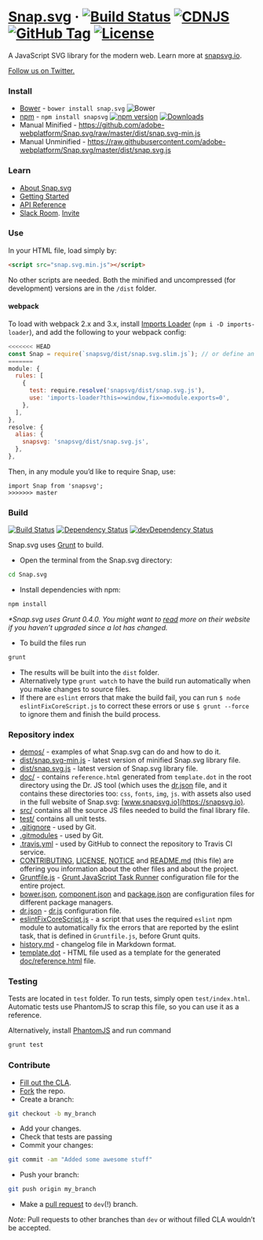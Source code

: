 [Snap.svg](http://snapsvg.io) · [![Build Status](https://travis-ci.org/adobe-webplatform/Snap.svg.svg?branch=dev)](https://travis-ci.org/adobe-webplatform/Snap.svg)  [![CDNJS](https://img.shields.io/cdnjs/v/snap.svg.svg)](https://cdnjs.com/libraries/snap.svg/) [![GitHub Tag](https://img.shields.io/github/tag/adobe-webplatform/snap.svg.svg)](https://github.com/adobe-webplatform/Snap.svg/releases) [![License](https://img.shields.io/npm/l/snapsvg.svg)](https://github.com/adobe-webplatform/Snap.svg/blob/master/LICENSE)
======

A JavaScript SVG library for the modern web. Learn more at [snapsvg.io](http://snapsvg.io).

[Follow us on Twitter.](https://twitter.com/snapsvg)

### Install
* [Bower](http://bower.io/) - `bower install snap.svg` ![Bower](https://img.shields.io/bower/v/snap.svg.svg)
* [npm](http://npmjs.com/) - `npm install snapsvg` [![npm version](https://img.shields.io/npm/v/snapsvg.svg?style=flat)](https://www.npmjs.com/package/snapsvg) [![Downloads](https://img.shields.io/npm/dt/snapsvg.svg)](https://www.npmjs.com/package/snapsvg)
* Manual Minified - https://github.com/adobe-webplatform/Snap.svg/raw/master/dist/snap.svg-min.js
* Manual Unminified - https://raw.githubusercontent.com/adobe-webplatform/Snap.svg/master/dist/snap.svg.js


### Learn

* [About Snap.svg](http://snapsvg.io/about/)
* [Getting Started](http://snapsvg.io/start/)
* [API Reference](http://snapsvg.io/docs/)
* [Slack Room](https://snapsvg.slack.com/). [Invite](https://snapsvg.slack.com/shared_invite/MTM2NTE4MTk3MDYwLTE0ODYwODgzNzUtYjQ0YmM1N2U0Mg)

### Use

In your HTML file, load simply by:
```html
<script src="snap.svg.min.js"></script>
```
No other scripts are needed. Both the minified and uncompressed (for development) versions are in the `/dist` folder.

#### webpack
To load with webpack 2.x and 3.x, install [Imports Loader](https://github.com/webpack-contrib/imports-loader) (`npm i -D imports-loader`), and add the following to your webpack config:

```js
<<<<<<< HEAD
const Snap = require(`snapsvg/dist/snap.svg.slim.js`); // or define an alias in webpack.config.js
=======
module: {
  rules: [
    {
      test: require.resolve('snapsvg/dist/snap.svg.js'),
      use: 'imports-loader?this=>window,fix=>module.exports=0',
    },
  ],
},
resolve: {
  alias: {
    snapsvg: 'snapsvg/dist/snap.svg.js',
  },
},
```

Then, in any module you’d like to require Snap, use:
```
import Snap from 'snapsvg';
>>>>>>> master
```

### Build
[![Build Status](https://travis-ci.org/adobe-webplatform/Snap.svg.svg?branch=dev)](https://travis-ci.org/adobe-webplatform/Snap.svg)
[![Dependency Status](https://david-dm.org/adobe-webplatform/Snap.svg.svg)](https://david-dm.org/adobe-webplatform/Snap.svg)
[![devDependency Status](https://david-dm.org/adobe-webplatform/Snap.svg/dev-status.svg)](https://david-dm.org/adobe-webplatform/Snap.svg#info=devDependencies)

Snap.svg uses [Grunt](http://gruntjs.com/) to build.

* Open the terminal from the Snap.svg directory:
```sh
cd Snap.svg
```
* Install dependencies with npm:
```sh
npm install
```
_*Snap.svg uses Grunt 0.4.0. You might want to [read](http://gruntjs.com/getting-started) more on their website if you haven’t upgraded since a lot has changed._

* To build the files run
```sh
grunt
```
* The results will be built into the `dist` folder.
* Alternatively type `grunt watch` to have the build run automatically when you make changes to source files.
* If there are `eslint` errors that make the build fail, you can run
  `$ node eslintFixCoreScript.js` to correct these errors or use `$ grunt --force`
  to ignore them and finish the build process.

### Repository index

- [demos/](demos) - examples of what Snap.svg can do and how to do it.
- [dist/snap.svg-min.js](dist/snap.svg-min.js) - latest version of minified Snap.svg library file.
- [dist/snap.svg.js](dist/snap.svg.js) - latest version of Snap.svg library file.
- [doc/](doc/) - contains `reference.html` generated from `template.dot` in the
  root directory using the Dr. JS tool (which uses the [dr.json](dr.json) file, and it contains these directories too: `css`, `fonts`, `img`, `js`.
  with assets also used in the full website of Snap.svg: [www.snapsvg.io](https://snapsvg.io).
- [src/](src/) contains all the source JS files needed to build the final
  library file.
- [test/](test/) contains all unit tests.
- [.gitignore](.gitignore) - used by Git.
- [.gitmodules](.gitmodules) - used by Git.
- [.travis.yml](.travis.yml) - used by GitHub to connect the repository to
  Travis CI service.
- [CONTRIBUTING](CONTRIBUTING), [LICENSE](LICENSE), [NOTICE](NOTICE) and
  [README.md](README.md) (this file) are offering you information about the
  other files and about the project.
- [Gruntfile.js](Gruntfile.js) - [Grunt JavaScript Task Runner](https://gruntjs.com/) configuration file for the entire project.
- [bower.json](bower.json), [component.json](component.json) and
  [package.json](package.json) are configuration files for different package
  managers.
- [dr.json](dr.json) - [dr.js](https://github.com/adobe-webplatform/dr.js)
  configuration file.
- [eslintFixCoreScript.js](eslintFixCoreScript.js) - a script that uses the
  required `eslint` npm module to automatically fix the errors that are reported
  by the eslint task, that is defined in `Gruntfile.js`, before Grunt quits.
- [history.md](history.md) - changelog file in Markdown format.
- [template.dot](template.dot) - HTML file used as a template for the generated
[doc/reference.html](doc/reference.html) file.


### Testing

Tests are located in `test` folder. To run tests, simply open `test/index.html`. Automatic tests use PhantomJS to scrap this file, so you can use it as a reference.

Alternatively, install [PhantomJS](http://phantomjs.org) and run command
```sh
grunt test
```

### Contribute

* [Fill out the CLA](http://snapsvg.io/contributions/).
* [Fork](https://help.github.com/articles/fork-a-repo) the repo.
* Create a branch:
```sh
git checkout -b my_branch
```
* Add your changes.
* Check that tests are passing
* Commit your changes:
```sh
git commit -am "Added some awesome stuff"
```
* Push your branch:
```sh
git push origin my_branch
```
* Make a [pull request](https://help.github.com/articles/using-pull-requests) to `dev`(!) branch.

*Note:* Pull requests to other branches than `dev` or without filled CLA wouldn’t be accepted.
